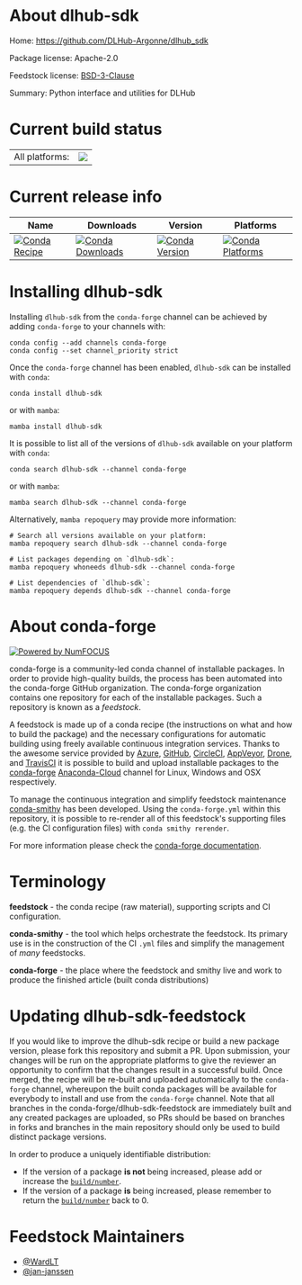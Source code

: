 About dlhub-sdk
===============

Home: https://github.com/DLHub-Argonne/dlhub_sdk

Package license: Apache-2.0

Feedstock license: [BSD-3-Clause](https://github.com/conda-forge/dlhub-sdk-feedstock/blob/main/LICENSE.txt)

Summary: Python interface and utilities for DLHub

Current build status
====================


<table><tr><td>All platforms:</td>
    <td>
      <a href="https://dev.azure.com/conda-forge/feedstock-builds/_build/latest?definitionId=16691&branchName=main">
        <img src="https://dev.azure.com/conda-forge/feedstock-builds/_apis/build/status/dlhub-sdk-feedstock?branchName=main">
      </a>
    </td>
  </tr>
</table>

Current release info
====================

| Name | Downloads | Version | Platforms |
| --- | --- | --- | --- |
| [![Conda Recipe](https://img.shields.io/badge/recipe-dlhub--sdk-green.svg)](https://anaconda.org/conda-forge/dlhub-sdk) | [![Conda Downloads](https://img.shields.io/conda/dn/conda-forge/dlhub-sdk.svg)](https://anaconda.org/conda-forge/dlhub-sdk) | [![Conda Version](https://img.shields.io/conda/vn/conda-forge/dlhub-sdk.svg)](https://anaconda.org/conda-forge/dlhub-sdk) | [![Conda Platforms](https://img.shields.io/conda/pn/conda-forge/dlhub-sdk.svg)](https://anaconda.org/conda-forge/dlhub-sdk) |

Installing dlhub-sdk
====================

Installing `dlhub-sdk` from the `conda-forge` channel can be achieved by adding `conda-forge` to your channels with:

```
conda config --add channels conda-forge
conda config --set channel_priority strict
```

Once the `conda-forge` channel has been enabled, `dlhub-sdk` can be installed with `conda`:

```
conda install dlhub-sdk
```

or with `mamba`:

```
mamba install dlhub-sdk
```

It is possible to list all of the versions of `dlhub-sdk` available on your platform with `conda`:

```
conda search dlhub-sdk --channel conda-forge
```

or with `mamba`:

```
mamba search dlhub-sdk --channel conda-forge
```

Alternatively, `mamba repoquery` may provide more information:

```
# Search all versions available on your platform:
mamba repoquery search dlhub-sdk --channel conda-forge

# List packages depending on `dlhub-sdk`:
mamba repoquery whoneeds dlhub-sdk --channel conda-forge

# List dependencies of `dlhub-sdk`:
mamba repoquery depends dlhub-sdk --channel conda-forge
```


About conda-forge
=================

[![Powered by
NumFOCUS](https://img.shields.io/badge/powered%20by-NumFOCUS-orange.svg?style=flat&colorA=E1523D&colorB=007D8A)](https://numfocus.org)

conda-forge is a community-led conda channel of installable packages.
In order to provide high-quality builds, the process has been automated into the
conda-forge GitHub organization. The conda-forge organization contains one repository
for each of the installable packages. Such a repository is known as a *feedstock*.

A feedstock is made up of a conda recipe (the instructions on what and how to build
the package) and the necessary configurations for automatic building using freely
available continuous integration services. Thanks to the awesome service provided by
[Azure](https://azure.microsoft.com/en-us/services/devops/), [GitHub](https://github.com/),
[CircleCI](https://circleci.com/), [AppVeyor](https://www.appveyor.com/),
[Drone](https://cloud.drone.io/welcome), and [TravisCI](https://travis-ci.com/)
it is possible to build and upload installable packages to the
[conda-forge](https://anaconda.org/conda-forge) [Anaconda-Cloud](https://anaconda.org/)
channel for Linux, Windows and OSX respectively.

To manage the continuous integration and simplify feedstock maintenance
[conda-smithy](https://github.com/conda-forge/conda-smithy) has been developed.
Using the ``conda-forge.yml`` within this repository, it is possible to re-render all of
this feedstock's supporting files (e.g. the CI configuration files) with ``conda smithy rerender``.

For more information please check the [conda-forge documentation](https://conda-forge.org/docs/).

Terminology
===========

**feedstock** - the conda recipe (raw material), supporting scripts and CI configuration.

**conda-smithy** - the tool which helps orchestrate the feedstock.
                   Its primary use is in the construction of the CI ``.yml`` files
                   and simplify the management of *many* feedstocks.

**conda-forge** - the place where the feedstock and smithy live and work to
                  produce the finished article (built conda distributions)


Updating dlhub-sdk-feedstock
============================

If you would like to improve the dlhub-sdk recipe or build a new
package version, please fork this repository and submit a PR. Upon submission,
your changes will be run on the appropriate platforms to give the reviewer an
opportunity to confirm that the changes result in a successful build. Once
merged, the recipe will be re-built and uploaded automatically to the
`conda-forge` channel, whereupon the built conda packages will be available for
everybody to install and use from the `conda-forge` channel.
Note that all branches in the conda-forge/dlhub-sdk-feedstock are
immediately built and any created packages are uploaded, so PRs should be based
on branches in forks and branches in the main repository should only be used to
build distinct package versions.

In order to produce a uniquely identifiable distribution:
 * If the version of a package **is not** being increased, please add or increase
   the [``build/number``](https://docs.conda.io/projects/conda-build/en/latest/resources/define-metadata.html#build-number-and-string).
 * If the version of a package **is** being increased, please remember to return
   the [``build/number``](https://docs.conda.io/projects/conda-build/en/latest/resources/define-metadata.html#build-number-and-string)
   back to 0.

Feedstock Maintainers
=====================

* [@WardLT](https://github.com/WardLT/)
* [@jan-janssen](https://github.com/jan-janssen/)

